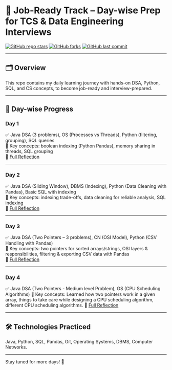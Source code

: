 # 💼 Job-Ready Track – Day-wise Prep for TCS & Data Engineering Interviews

[![GitHub repo stars](https://img.shields.io/github/stars/mahalakshmi2610/Daily-Prep-Track?style=social)](https://github.com/mahalakshmi2610/Daily-Prep-Track/stargazers)
[![GitHub forks](https://img.shields.io/github/forks/mahalakshmi2610/Daily-Prep-Track?style=social)](https://github.com/mahalakshmi2610/Daily-Prep-Track/network/members)
[![GitHub last commit](https://img.shields.io/github/last-commit/mahalakshmi2610/Daily-Prep-Track)](https://github.com/mahalakshmi2610/Daily-Prep-Track/commits/main)

---

## 🗂️ Overview
This repo contains my daily learning journey with hands-on DSA, Python, SQL, and CS concepts, to become job-ready and interview-prepared.

---

## 📅 Day-wise Progress

### Day 1
✅ Java DSA (3 problems), OS (Processes vs Threads), Python (filtering, grouping), SQL queries  
🧠 Key concepts: boolean indexing (Python Pandas), memory sharing in threads, SQL grouping  
📝 [Full Reflection](./Reflection-Notes/Day1.md)

---

### Day 2
✅ Java DSA (Sliding Window), DBMS (Indexing), Python (Data Cleaning with Pandas), Basic SQL with indexing  
🧠 Key concepts: indexing trade-offs, data cleaning for reliable analysis, SQL indexing  
📝 [Full Reflection](./Reflection-Notes/Day2.md)

---

### Day 3
✅ Java DSA (Two Pointers – 3 problems), CN (OSI Model), Python (CSV Handling with Pandas)  
🧠 Key concepts: two pointers for sorted arrays/strings, OSI layers & responsibilities, filtering & exporting CSV data with Pandas  
📝 [Full Reflection](./Reflection-Notes/Day3.md)

---

### Day 4
✅ Java DSA (Two Pointers - Medium level Problem), OS (CPU Scheduling Algorithms) 
🧠 Key concepts: Learned how two pointers work in a given array, things to take care while designing a CPU scheduling algorithm, different CPU scheduling algorithms. 
📝 [Full Reflection](./Reflection-Notes/Day3.md)

---

## 🛠️ Technologies Practiced
Java, Python, SQL, Pandas, Git, Operating Systems, DBMS, Computer Networks.

---

Stay tuned for more days! 🚀
